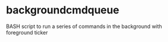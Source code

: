 # backgroundcmdqueue
BASH script to run a series of commands in the background with foreground ticker
